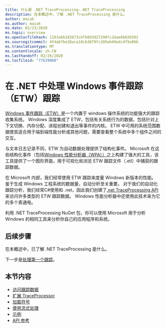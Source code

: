 ```yaml
---
title: 什么是 .NET TraceProcessing-.NET TraceProcessing
description: 在本概述中，了解 .NET TraceProcessing 是什么。
author: maiak
ms.author: maiak
ms.date: 02/23/2020
ms.topic: overview
ms.openlocfilehash: 1283a6b183673cbfb0d3d27290fc24ae6b020302
ms.sourcegitcommit: 4fdab7be28aca18cb3879fc205eb49edc4f9a96b
ms.translationtype: MT
ms.contentlocale: zh-CN
ms.lasthandoff: 02/26/2020
ms.locfileid: "77629068"
---
```

# <a name="process-event-tracing-for-windows-etw-traces-in-net"></a>在 .NET 中处理 Windows 事件跟踪（ETW）跟踪

[Windows 事件跟踪（ETW）](https://docs.microsoft.com/windows/win32/etw/event-tracing-portal)是一个内置于 windows 操作系统的功能强大的跟踪收集系统。 Windows 深度集成了 ETW，包括有关系统行为的数据，包括针对上下文切换、内存分配、进程创建和退出等事件的内核。 ETW 中可用的系统范围数据使其适合用于端到端性能分析或其他问题，需要查看整个系统中多个组件之间的交互。

与文本日志记录不同，ETW 为自动数据处理提供了结构化事件。 Microsoft 在这些结构化事件（包括[Windows 性能分析器（WPA））](https://docs.microsoft.com/windows-hardware/test/wpt/windows-performance-analyzer)之上构建了强大的工具，该工具提供了一个图形界面，用于可视化和浏览 ETW 跟踪文件（.etl）中捕获的跟踪数据。

在 Microsoft 内部，我们经常使用 ETW 跟踪来度量 Windows 新版本的性能。 鉴于生成 Windows 工程系统的数据量，自动分析至关重要。 对于我们的自动化跟踪分析，我们经常C#使用和 .net，因此我们创建了[.net TraceProcessing API](https://www.nuget.org/packages/Microsoft.Windows.EventTracing.Processing.All)来访问许多类型的 ETW 跟踪数据。 Windows 性能分析器中还使用此技术来为它的多个表通电。

利用 .NET TraceProcessing NuGet 包，你可以使用 Microsoft 用于分析 Windows 的相同工具来分析你自己的应用程序和系统。

## <a name="next-steps"></a>后续步骤

在本概述中，已了解 .NET TraceProcessing 是什么。

下一步是[处理第一个跟踪](quickstart.md)。

## <a name="in-this-section"></a>本节内容

* [访问跟踪数据](tutorial.md)
* [扩展 TraceProcessor](extensibility.md)
* [加载符号](symbols.md)
* [使用流式处理](streaming.md)
* [示例](https://github.com/microsoft/eventtracing-processing-samples)
* [API 参考](reference.md)
